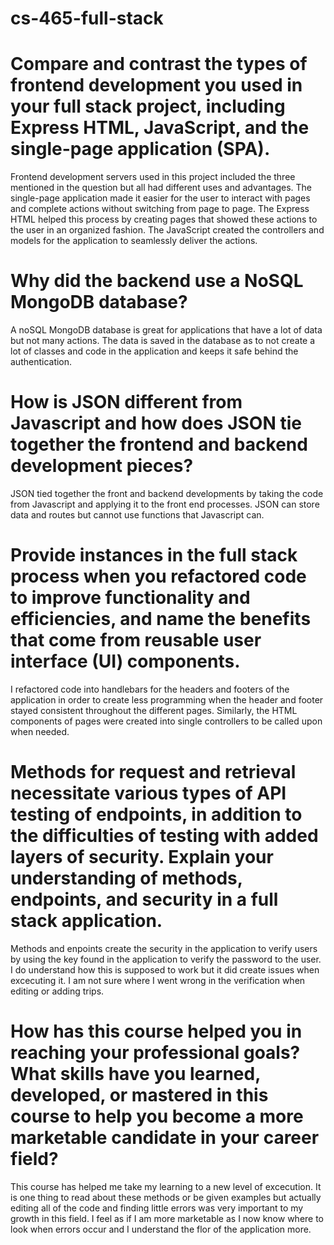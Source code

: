 # cs-465-full-stack

# Compare and contrast the types of frontend development you used in your full stack project, including Express HTML, JavaScript, and the single-page application (SPA).

Frontend development servers used in this project included the three mentioned in the question but all had different uses and advantages. The single-page application made it easier for the user to interact with pages and complete actions without switching from page to page. The Express HTML helped this process by creating pages that showed these actions to the user in an organized fashion. The JavaScript created the controllers and models for the application to seamlessly deliver the actions. 

# Why did the backend use a NoSQL MongoDB database?
A noSQL MongoDB database is great for applications that have a lot of data but not many actions. The data is saved in the database as to not create a lot of classes and code in the application and keeps it safe behind the authentication. 

# How is JSON different from Javascript and how does JSON tie together the frontend and backend development pieces? 
JSON tied together the front and backend developments by taking the code from Javascript and applying it to the front end processes. JSON can store data and routes but cannot use functions that Javascript can. 

# Provide instances in the full stack process when you refactored code to improve functionality and efficiencies, and name the benefits that come from reusable user interface (UI) components.
I refactored code into handlebars for the headers and footers of the application in order to create less programming when the header and footer stayed consistent throughout the different pages. Similarly, the HTML components of pages were created into single controllers to be called upon when needed. 


# Methods for request and retrieval necessitate various types of API testing of endpoints, in addition to the difficulties of testing with added layers of security. Explain your understanding of methods, endpoints, and security in a full stack application.

Methods and enpoints create the security in the application to verify users by using the key found in the application to verify the password to the user. I do understand how this is supposed to work but it did create issues when excecuting it. I am not sure where I went wrong in the verification when editing or adding trips. 

# How has this course helped you in reaching your professional goals? What skills have you learned, developed, or mastered in this course to help you become a more marketable candidate in your career field?

This course has helped me take my learning to a new level of excecution. It is one thing to read about these methods or be given examples but actually editing all of the code and finding little errors was very important to my growth in this field. I feel as if I am more marketable as I now know where to look when errors occur and I understand the flor of the application more. 
